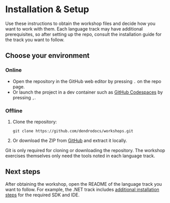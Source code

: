 # Installation & Setup

Use these instructions to obtain the workshop files and decide how you want to work with them.
Each language track may have additional prerequisites, so after setting up the repo, consult the installation guide for the track you want to follow.

## Choose your environment

### Online

* Open the repository in the GitHub web editor by pressing `.` on the repo page.
* Or launch the project in a dev container such as [GitHub Codespaces](https://github.com/features/codespaces) by pressing `,`.

### Offline

1. Clone the repository:

   ```shell
   git clone https://github.com/dendrodocs/workshops.git
   ```

2. Or download the ZIP from [GitHub](https://github.com/dendrodocs/workshops/archive/refs/heads/main.zip) and extract it locally.

Git is only required for cloning or downloading the repository. The workshop exercises themselves only need the tools noted in each language track.

## Next steps

After obtaining the workshop, open the README of the language track you want to follow.
For example, the .NET track includes [additional installation steps](part1/dotnet/INSTALLATION.md) for the required SDK and IDE.
